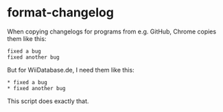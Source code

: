 # format-changelog

When copying changelogs for programs from e.g. GitHub, Chrome copies them like this:

```
fixed a bug
fixed another bug
```

But for WiiDatabase.de, I need them like this:

```
* fixed a bug
* fixed another bug
```

This script does exactly that.